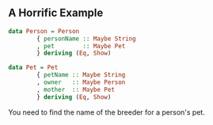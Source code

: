 
## A Horrific Example

```haskell
data Person = Person
        { personName :: Maybe String
        , pet        :: Maybe Pet
        } deriving (Eq, Show)

data Pet = Pet
        { petName :: Maybe String
        , owner   :: Maybe Person
        , mother  :: Maybe Pet
        } deriving (Eq, Show)
```

You need to find the name of the breeder for a person&#39;s pet.
